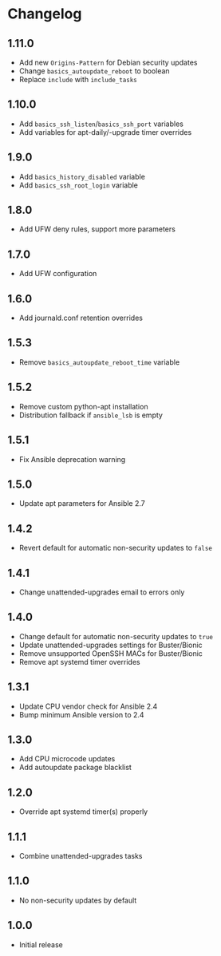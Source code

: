 # Changelog

## 1.11.0

- Add new `Origins-Pattern` for Debian security updates
- Change `basics_autoupdate_reboot` to boolean
- Replace `include` with `include_tasks`

## 1.10.0

- Add `basics_ssh_listen`/`basics_ssh_port` variables
- Add variables for apt-daily/-upgrade timer overrides

## 1.9.0

- Add `basics_history_disabled` variable
- Add `basics_ssh_root_login` variable

## 1.8.0

- Add UFW deny rules, support more parameters

## 1.7.0

- Add UFW configuration

## 1.6.0

- Add journald.conf retention overrides

## 1.5.3

- Remove `basics_autoupdate_reboot_time` variable

## 1.5.2

- Remove custom python-apt installation
- Distribution fallback if `ansible_lsb` is empty

## 1.5.1

- Fix Ansible deprecation warning

## 1.5.0

- Update apt parameters for Ansible 2.7

## 1.4.2

- Revert default for automatic non-security updates to `false`

## 1.4.1

- Change unattended-upgrades email to errors only

## 1.4.0

- Change default for automatic non-security updates to `true`
- Update unattended-upgrades settings for Buster/Bionic
- Remove unsupported OpenSSH MACs for Buster/Bionic
- Remove apt systemd timer overrides

## 1.3.1

- Update CPU vendor check for Ansible 2.4
- Bump minimum Ansible version to 2.4

## 1.3.0

- Add CPU microcode updates
- Add autoupdate package blacklist

## 1.2.0

- Override apt systemd timer(s) properly

## 1.1.1

- Combine unattended-upgrades tasks

## 1.1.0

- No non-security updates by default

## 1.0.0

- Initial release
